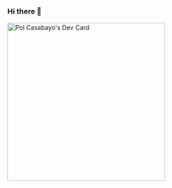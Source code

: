 ### Hi there 👋

<a href="https://app.daily.dev/elpoloow"><img src="https://api.daily.dev/devcards/v2/vbig1RJnT.png?type=default&r=dpp" width="356" alt="Pol Casabayo's Dev Card"/></a>
